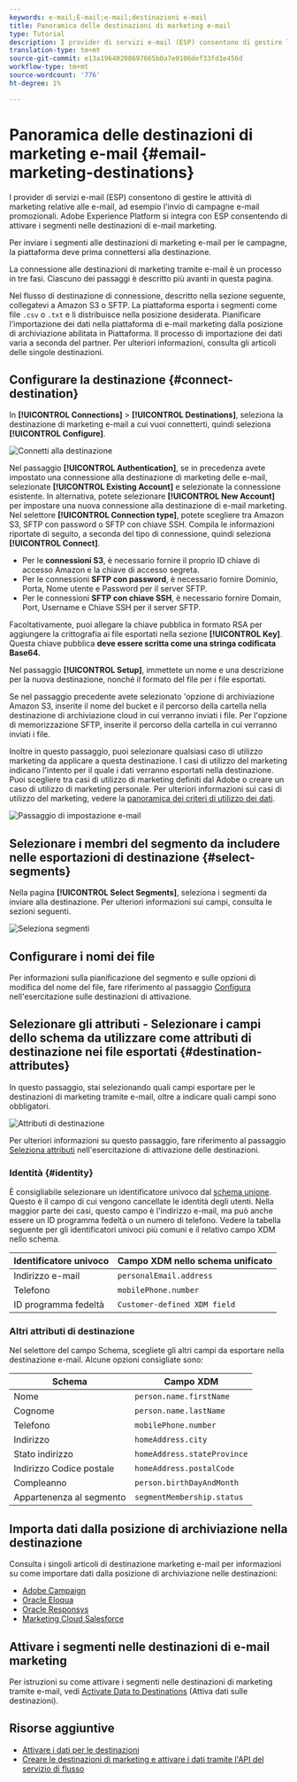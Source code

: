 ```yaml
---
keywords: e-mail;E-mail;e-mail;destinazioni e-mail
title: Panoramica delle destinazioni di marketing e-mail
type: Tutorial
description: I provider di servizi e-mail (ESP) consentono di gestire le attività di marketing relative alle e-mail, ad esempio per l’invio di campagne e-mail promozionali.
translation-type: tm+mt
source-git-commit: e13a19640208697665b0a7e0106def33fd1e456d
workflow-type: tm+mt
source-wordcount: '776'
ht-degree: 1%

---
```



# Panoramica delle destinazioni di marketing e-mail {#email-marketing-destinations}

I provider di servizi e-mail (ESP) consentono di gestire le attività di marketing relative alle e-mail, ad esempio l&#39;invio di campagne e-mail promozionali. Adobe Experience Platform si integra con ESP consentendo di attivare i segmenti nelle destinazioni di e-mail marketing.

Per inviare i segmenti alle destinazioni di marketing e-mail per le campagne, la piattaforma deve prima connettersi alla destinazione.

La connessione alle destinazioni di marketing tramite e-mail è un processo in tre fasi. Ciascuno dei passaggi è descritto più avanti in questa pagina.

Nel flusso di destinazione di connessione, descritto nella sezione seguente, collegatevi a  Amazon S3 o SFTP. La piattaforma esporta i segmenti come file `.csv` o `.txt` e li distribuisce nella posizione desiderata. Pianificare l&#39;importazione dei dati nella piattaforma di e-mail marketing dalla posizione di archiviazione abilitata in Piattaforma. Il processo di importazione dei dati varia a seconda del partner. Per ulteriori informazioni, consulta gli articoli delle singole destinazioni.

## Configurare la destinazione {#connect-destination}

In **[!UICONTROL Connections]** > **[!UICONTROL Destinations]**, seleziona la destinazione di marketing e-mail a cui vuoi connetterti, quindi seleziona **[!UICONTROL Configure]**.

![Connetti alla destinazione](../../assets/catalog/email-marketing/overview/connect-email-marketing.png)

Nel passaggio **[!UICONTROL Authentication]**, se in precedenza avete impostato una connessione alla destinazione di marketing delle e-mail, selezionate **[!UICONTROL Existing Account]** e selezionate la connessione esistente. In alternativa, potete selezionare **[!UICONTROL New Account]** per impostare una nuova connessione alla destinazione di e-mail marketing. Nel selettore **[!UICONTROL Connection type]**, potete scegliere tra  Amazon S3, SFTP con password o SFTP con chiave SSH. Compila le informazioni riportate di seguito, a seconda del tipo di connessione, quindi seleziona **[!UICONTROL Connect]**.

- Per le **connessioni S3**, è necessario fornire il proprio ID chiave di accesso Amazon  e la chiave di accesso segreta.
- Per le connessioni **SFTP con password**, è necessario fornire Dominio, Porta, Nome utente e Password per il server SFTP.
- Per le connessioni **SFTP con chiave SSH**, è necessario fornire Domain, Port, Username e Chiave SSH per il server SFTP.

Facoltativamente, puoi allegare la chiave pubblica in formato RSA per aggiungere la crittografia ai file esportati nella sezione **[!UICONTROL Key]**. Questa chiave pubblica **deve essere scritta come una stringa codificata Base64.**

Nel passaggio **[!UICONTROL Setup]**, immettete un nome e una descrizione per la nuova destinazione, nonché il formato del file per i file esportati.

Se nel passaggio precedente avete selezionato &#39;opzione di archiviazione Amazon S3, inserite il nome del bucket e il percorso della cartella nella destinazione di archiviazione cloud in cui verranno inviati i file. Per l&#39;opzione di memorizzazione SFTP, inserite il percorso della cartella in cui verranno inviati i file.

Inoltre in questo passaggio, puoi selezionare qualsiasi caso di utilizzo marketing da applicare a questa destinazione. I casi di utilizzo del marketing indicano l&#39;intento per il quale i dati verranno esportati nella destinazione. Puoi scegliere tra  casi di utilizzo di marketing definiti dal Adobe o creare un caso di utilizzo di marketing personale. Per ulteriori informazioni sui casi di utilizzo del marketing, vedere la [panoramica dei criteri di utilizzo dei dati](../../../data-governance/policies/overview.md).

![Passaggio di impostazione e-mail](../../assets/catalog/email-marketing/overview/email-setup-step.png)

## Selezionare i membri del segmento da includere nelle esportazioni di destinazione {#select-segments}

Nella pagina **[!UICONTROL Select Segments]**, seleziona i segmenti da inviare alla destinazione. Per ulteriori informazioni sui campi, consulta le sezioni seguenti.

![Seleziona segmenti](../../assets/common/email-select-segments.png)

## Configurare i nomi dei file

Per informazioni sulla pianificazione del segmento e sulle opzioni di modifica del nome del file, fare riferimento al passaggio [Configura](../../ui/activate-destinations.md#configure) nell&#39;esercitazione sulle destinazioni di attivazione.

## Selezionare gli attributi - Selezionare i campi dello schema da utilizzare come attributi di destinazione nei file esportati {#destination-attributes}

In questo passaggio, stai selezionando quali campi esportare per le destinazioni di marketing tramite e-mail, oltre a indicare quali campi sono obbligatori.

![Attributi di destinazione](../../assets/catalog/email-marketing/overview/recommended-attributes.png)

Per ulteriori informazioni su questo passaggio, fare riferimento al passaggio [Seleziona attributi](../../ui/activate-destinations.md#select-attributes) nell&#39;esercitazione di attivazione delle destinazioni.

### Identità {#identity}

È consigliabile selezionare un identificatore univoco dal [schema unione](../../../profile/home.md#profile-fragments-and-union-schemas). Questo è il campo di cui vengono cancellate le identità degli utenti. Nella maggior parte dei casi, questo campo è l&#39;indirizzo e-mail, ma può anche essere un ID programma fedeltà o un numero di telefono. Vedere la tabella seguente per gli identificatori univoci più comuni e il relativo campo XDM nello schema.

| Identificatore univoco | Campo XDM nello schema unificato |
----------------- | ---------------------------
| Indirizzo e-mail | `personalEmail.address` |
| Telefono | `mobilePhone.number` |
| ID programma fedeltà | `Customer-defined XDM field` |

### Altri attributi di destinazione

Nel selettore del campo Schema, scegliete gli altri campi da esportare nella destinazione e-mail. Alcune opzioni consigliate sono:

| Schema | Campo XDM |
------ | ---------
| Nome | `person.name.firstName` |
| Cognome | `person.name.lastName` |
| Telefono | `mobilePhone.number` |
| Indirizzo | `homeAddress.city` |
| Stato indirizzo | `homeAddress.stateProvince` |
| Indirizzo Codice postale | `homeAddress.postalCode` |
| Compleanno | `person.birthDayAndMonth` |
| Appartenenza al segmento | `segmentMembership.status` |

## Importa dati dalla posizione di archiviazione nella destinazione

Consulta i singoli articoli di destinazione marketing e-mail per informazioni su come importare dati dalla posizione di archiviazione nelle destinazioni:

- [Adobe Campaign](./adobe-campaign.md#import-data-into-campaign)
- [ Oracle Eloqua](./oracle-eloqua.md#import-data-into-eloqua)
- [ Oracle Responsys](./oracle-responsys.md#import-data-into-responsys)
- [Marketing Cloud Salesforce](./salesforce-marketing-cloud.md#import-data-into-salesforce)

## Attivare i segmenti nelle destinazioni di e-mail marketing

Per istruzioni su come attivare i segmenti nelle destinazioni di marketing tramite e-mail, vedi [Activate Data to Destinations](../../ui/activate-destinations.md) (Attiva dati sulle destinazioni).

## Risorse aggiuntive

- [Attivare i dati per le destinazioni](../../ui/activate-destinations.md)
- [Creare le destinazioni di marketing e attivare i dati tramite l&#39;API del servizio di flusso](../../api/email-marketing.md)